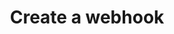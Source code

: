 ---
title: Create a webhook
excerpt: ''
api:
  file: webhooks.json
  operationId: addWebhook
deprecated: false
hidden: false
metadata:
  title: ''
  description: ''
  robots: index
next:
  description: ''
---